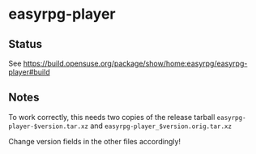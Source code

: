 
# easyrpg-player

## Status

See https://build.opensuse.org/package/show/home:easyrpg/easyrpg-player#build

## Notes

To work correctly, this needs two copies of the release tarball
`easyrpg-player-$version.tar.xz` and `easyrpg-player_$version.orig.tar.xz`

Change version fields in the other files accordingly!
